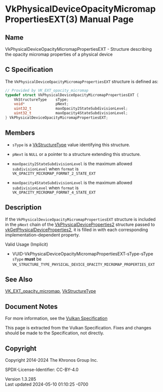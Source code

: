 # VkPhysicalDeviceOpacityMicromapPropertiesEXT(3) Manual Page

## Name

VkPhysicalDeviceOpacityMicromapPropertiesEXT - Structure describing the
opacity micromap properties of a physical device



## <a href="#_c_specification" class="anchor"></a>C Specification

The `VkPhysicalDeviceOpacityMicromapPropertiesEXT` structure is defined
as:

``` c
// Provided by VK_EXT_opacity_micromap
typedef struct VkPhysicalDeviceOpacityMicromapPropertiesEXT {
    VkStructureType    sType;
    void*              pNext;
    uint32_t           maxOpacity2StateSubdivisionLevel;
    uint32_t           maxOpacity4StateSubdivisionLevel;
} VkPhysicalDeviceOpacityMicromapPropertiesEXT;
```

## <a href="#_members" class="anchor"></a>Members

- `sType` is a [VkStructureType](https://registry.khronos.org/vulkan/specs/1.3-extensions/man/html/VkStructureType.html) value identifying
  this structure.

- `pNext` is `NULL` or a pointer to a structure extending this
  structure.

- `maxOpacity2StateSubdivisionLevel` is the maximum allowed
  `subdivisionLevel` when `format` is
  `VK_OPACITY_MICROMAP_FORMAT_2_STATE_EXT`

- `maxOpacity4StateSubdivisionLevel` is the maximum allowed
  `subdivisionLevel` when `format` is
  `VK_OPACITY_MICROMAP_FORMAT_4_STATE_EXT`

## <a href="#_description" class="anchor"></a>Description

If the `VkPhysicalDeviceOpacityMicromapPropertiesEXT` structure is
included in the `pNext` chain of the
[VkPhysicalDeviceProperties2](https://registry.khronos.org/vulkan/specs/1.3-extensions/man/html/VkPhysicalDeviceProperties2.html)
structure passed to
[vkGetPhysicalDeviceProperties2](https://registry.khronos.org/vulkan/specs/1.3-extensions/man/html/vkGetPhysicalDeviceProperties2.html),
it is filled in with each corresponding implementation-dependent
property.

Valid Usage (Implicit)

- <a href="#VUID-VkPhysicalDeviceOpacityMicromapPropertiesEXT-sType-sType"
  id="VUID-VkPhysicalDeviceOpacityMicromapPropertiesEXT-sType-sType"></a>
  VUID-VkPhysicalDeviceOpacityMicromapPropertiesEXT-sType-sType  
  `sType` **must** be
  `VK_STRUCTURE_TYPE_PHYSICAL_DEVICE_OPACITY_MICROMAP_PROPERTIES_EXT`

## <a href="#_see_also" class="anchor"></a>See Also

[VK_EXT_opacity_micromap](https://registry.khronos.org/vulkan/specs/1.3-extensions/man/html/VK_EXT_opacity_micromap.html),
[VkStructureType](https://registry.khronos.org/vulkan/specs/1.3-extensions/man/html/VkStructureType.html)

## <a href="#_document_notes" class="anchor"></a>Document Notes

For more information, see the <a
href="https://registry.khronos.org/vulkan/specs/1.3-extensions/html/vkspec.html#VkPhysicalDeviceOpacityMicromapPropertiesEXT"
target="_blank" rel="noopener">Vulkan Specification</a>

This page is extracted from the Vulkan Specification. Fixes and changes
should be made to the Specification, not directly.

## <a href="#_copyright" class="anchor"></a>Copyright

Copyright 2014-2024 The Khronos Group Inc.

SPDX-License-Identifier: CC-BY-4.0

Version 1.3.285  
Last updated 2024-05-10 01:10:25 -0700
